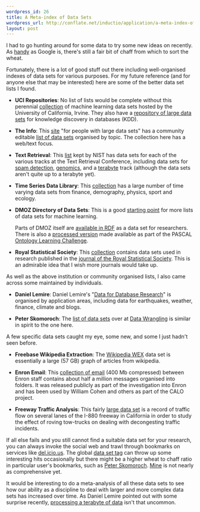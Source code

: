 ```yaml
--- 
wordpress_id: 26
title: A Meta-index of Data Sets
wordpress_url: http://conflate.net/inductio/application/a-meta-index-of-data-sets/
layout: post
---
```

I had to go hunting around for some data to try some new ideas on recently.
As [handy][google results] as Google is, there's still a fair bit of 
chaff from which to sort the wheat.  

[google results]: http://google.com/search?q=machine+learning+data+sets

Fortunately, there is a lot of good stuff out there including well-organised
indexes of data sets for various purposes. For my future reference (and for
anyone else that may be interested) here are some of the better data set lists
I found.

*	**UCI Repositories**:
	No list of lists would be complete without this perennial [collection][uci]
	of machine learning data sets hosted by the University of California, 
	Irvine. They also have a [repository of large data sets][kdd] for 
	knowledge discovery in databases (KDD).

[kdd]: http://kdd.ics.uci.edu/
[uci]: http://archive.ics.uci.edu/ml/

*	**The Info**: 
	This [site][theinfo] "for people with large data sets" has a community
	editable [list of data sets][theinfo data] organised by topic. The 
	collection here has a web/text focus.

[theinfo]: http://theinfo.org
[theinfo data]: http://theinfo.org/get/data

*	**Text Retrieval**:
	This [list][trec] kept by NIST has data sets for each of the various
	tracks at the Text Retrieval Conference, including data sets for 
	[spam detection](http://trec.nist.gov/data/spam.html),
	[genomics](http://trec.nist.gov/data/genomics.html),
	and a [terabyte](http://trec.nist.gov/data/terabyte.html) track
	(although the data sets aren't quite up to a terabyte yet).

[trec]: http://trec.nist.gov/data.html

*	**Time Series Data Library**:
	This [collection][tsdl] has a large number of time varying data sets from
	finance, demography, physics, sport and ecology. 

[tsdl]: http://www-personal.buseco.monash.edu.au/~hyndman/TSDL/

*	**DMOZ Directory of Data Sets**:
	This is a good [starting point][dmoz] for more lists of data sets for 
	machine learning.
	
	Parts of DMOZ itself are [available in RDF][dmoz data] as a data set for 
	researchers. There is also a [processed version][dmoz processed] made
	available as part of the PASCAL [Ontology Learning Challenge][].

[dmoz]: http://www.dmoz.org/Computers/Artificial_Intelligence/Machine_Learning/Datasets/
[dmoz data]: http://rdf.dmoz.org/
[dmoz processed]: http://olc.ijs.si/dmozReadme.html
[Ontology Learning Challenge]: http://olc.ijs.si/

*	**Royal Statistical Society**:
	This [collection][rss data] contains data sets used in research published in 
	the [journal of the Royal Statistical Society][rss]. This is an admirable
	idea that I wish more journals would take up.

[rss data]: http://www.blackwellpublishing.com/rss/ 
[rss]: http://www.rss.org.uk/ 

As well as the above institution or community organised lists, I also came 
across some maintained by individuals.

*	**Daniel Lemire**: 
	Daniel Lemire's "[Data for Database Research][lemire]" is organised by 
	application areas, including data for earthquakes, weather, finance, climate 
	and blogs.

[lemire]:  http://www.daniel-lemire.com/blog/data-for-data-mining/

*	**Peter Skomoroch**:
	The [list of data sets][skomoroch] over at [Data Wrangling][] is similar
	in spirit to the one here.

[skomoroch]: http://www.datawrangling.com/some-datasets-available-on-the-web.html
[Data Wrangling]: http://www.datawrangling.com/

A few specific data sets caught my eye, some new, and some I just hadn't seen 
before.

*	**Freebase Wikipedia Extraction**:
	The [Wikipedia WEX][wex] data set is 
	essentially a large (57 GB) graph of articles from wikipedia. 

[wex]: http://download.freebase.com/wex/
	
*	**Enron Email**:
	This [collection of email][enron] (400 Mb compressed) between Enron staff 
	contains about half a million messages organised into folders. It was
	released publicly as part of the investigation into Enron and has been
	used by William Cohen and others as part of the CALO project.

[enron]: http://www.cs.cmu.edu/~enron/

*	**Freeway Traffic Analysis**:
	This fairly [large data set][freeway] is a record of traffic flow on
	several lanes of the I-880 freeway in California in order to study the
	effect of roving tow-trucks on dealing with decongesting traffic 
	incidents.

[freeway]: http://ipa.eecs.berkeley.edu/~pettyk/FSP/

If all else fails and you still cannot find a suitable data set for your 
research, you can always invoke the social web and trawl through bookmarks
on services like [del.icio.us](http://del.icio.us). The global 
[data set tag][global tag] can throw up some interesting hits occasionally but
there might be a higher wheat to chaff ratio in particular user's bookmarks,
such as [Peter Skomoroch][skomoroch tag]. [Mine][] is not nearly as 
comprehensive yet.

[global tag]: http://del.icio.us/tag/dataset
[skomoroch tag]: http://del.icio.us/pskomoroch/dataset
[mine]: http://del.icio.us/mreid/dataset

It would be interesting to do a meta-analysis of all these data sets to see how
our ability as a discipline to deal with larger and more complex data sets has
increased over time. As Daniel Lemire pointed out with some surprise recently,
[processing a terabyte of data][small terabyte] isn't that uncommon.

[small terabyte]: http://www.daniel-lemire.com/blog/archives/2008/02/21/when-a-terabyte-is-small/
